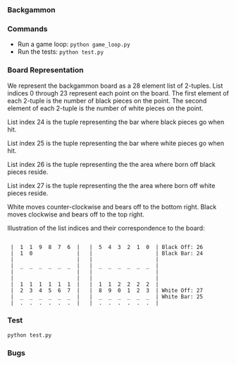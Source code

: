 ### Backgammon

### Commands

* Run a game loop: ```python game_loop.py```
* Run the tests: ```python test.py```

### Board Representation

We represent the backgammon board as a 28 element list of 2-tuples.  List
indices 0 through 23 represent each point on the board.  The first element of
each 2-tuple is the number of black pieces on the point.  The second element
of each 2-tuple is the number of white pieces on the point.

List index 24 is the tuple representing the bar where black pieces go when
hit.

List index 25 is the tuple representing the bar where white pieces go when
hit.

List index 26 is the tuple representing the the area where born off black
pieces reside.

List index 27 is the tuple representing the the area where born off white
pieces reside.

White moves counter-clockwise and bears off to the bottom right.  Black moves
clockwise and bears off to the top right.

Illustration of the list indices and their correspondence to the board:

```

 |  1  1  9  8  7  6  |   |  5  4  3  2  1  0  | Black Off: 26
 |  1  0              |   |                    | Black Bar: 24
 |                    |   |                    |
 |  _  _  _  _  _  _  |   |  _  _  _  _  _  _  |
 |                    |   |                    |
 |                    |   |                    |
 |  1  1  1  1  1  1  |   |  1  1  2  2  2  2  |
 |  2  3  4  5  6  7  |   |  8  9  0  1  2  3  | White Off: 27
 |  _  _  _  _  _  _  |   |  _  _  _  _  _  _  | White Bar: 25
 |  .  .  .  .  .  .  |   |  .  .  .  .  .  .  |
```

### Test
```
python test.py
```

### Bugs

```

```



